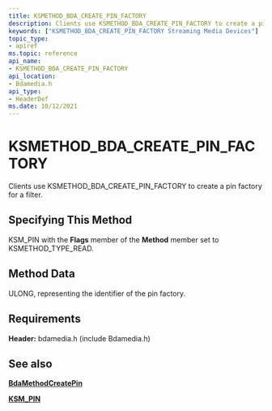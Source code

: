 ```yaml
---
title: KSMETHOD_BDA_CREATE_PIN_FACTORY
description: Clients use KSMETHOD_BDA_CREATE_PIN_FACTORY to create a pin factory for a filter.
keywords: ["KSMETHOD_BDA_CREATE_PIN_FACTORY Streaming Media Devices"]
topic_type:
- apiref
ms.topic: reference
api_name:
- KSMETHOD_BDA_CREATE_PIN_FACTORY
api_location:
- Bdamedia.h
api_type:
- HeaderDef
ms.date: 10/12/2021
---
```


# KSMETHOD_BDA_CREATE_PIN_FACTORY

Clients use KSMETHOD_BDA_CREATE_PIN_FACTORY to create a pin factory for a filter.

## Specifying This Method

KSM_PIN with the **Flags** member of the **Method** member set to KSMETHOD_TYPE_READ.

## Method Data

ULONG, representing the identifier of the pin factory.

## Requirements

**Header:** bdamedia.h (include Bdamedia.h)

## See also

[**BdaMethodCreatePin**](/windows-hardware/drivers/ddi/bdasup/nf-bdasup-bdamethodcreatepin)

[**KSM_PIN**](/windows-hardware/drivers/ddi/bdasup/ns-bdasup-_ksm_pin)
